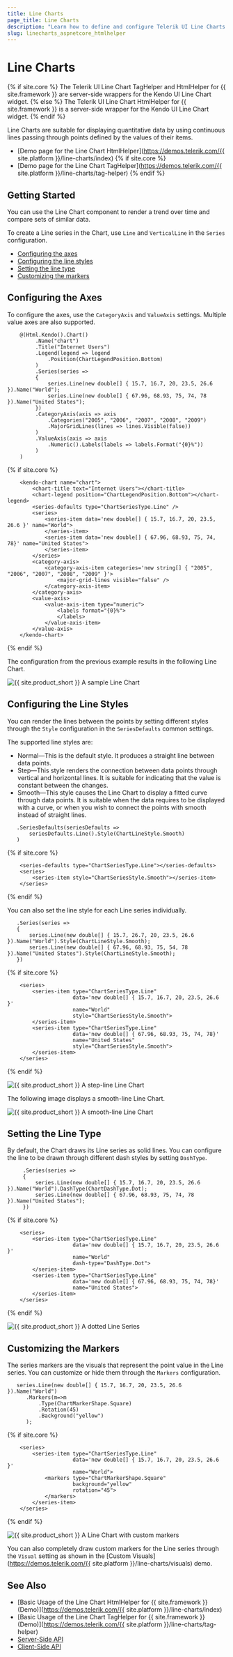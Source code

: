 ```yaml
---
title: Line Charts
page_title: Line Charts
description: "Learn how to define and configure Telerik UI Line Charts."
slug: linecharts_aspnetcore_htmlhelper
---
```


# Line Charts

{% if site.core %}
The Telerik UI Line Chart TagHelper and HtmlHelper for {{ site.framework }} are server-side wrappers for the Kendo UI Line Chart widget.
{% else %}
The Telerik UI Line Chart HtmlHelper for {{ site.framework }} is a server-side wrapper for the Kendo UI Line Chart widget.
{% endif %}

Line Charts are suitable for displaying quantitative data by using continuous lines passing through points defined by the values of their items.

* [Demo page for the Line Chart HtmlHelper](https://demos.telerik.com/{{ site.platform }}/line-charts/index)
{% if site.core %}
* [Demo page for the Line Chart TagHelper](https://demos.telerik.com/{{ site.platform }}/line-charts/tag-helper)
{% endif %}

## Getting Started

You can use the Line Chart component to render a trend over time and compare sets of similar data.

To create a Line series in the Chart, use `Line` and `VerticalLine` in the `Series` configuration.

* [Configuring the axes](#configuring-the-axes)
* [Configuring the line styles](#configuring-the-line-styles)
* [Setting the line type](#setting-the-line-type)
* [Customizing the markers](#customizing-the-markers)

## Configuring the Axes

To configure the axes, use the `CategoryAxis` and `ValueAxis` settings. Multiple value axes are also supported.

```HtmlHelper
    @(Html.Kendo().Chart()
         .Name("chart")
         .Title("Internet Users")
         .Legend(legend => legend
             .Position(ChartLegendPosition.Bottom)
         )
         .Series(series =>
         {
             series.Line(new double[] { 15.7, 16.7, 20, 23.5, 26.6 }).Name("World");
             series.Line(new double[] { 67.96, 68.93, 75, 74, 78 }).Name("United States");
         })
         .CategoryAxis(axis => axis
             .Categories("2005", "2006", "2007", "2008", "2009")
             .MajorGridLines(lines => lines.Visible(false))
         )
         .ValueAxis(axis => axis
             .Numeric().Labels(labels => labels.Format("{0}%"))
         )
    )
```
{% if site.core %}
```TagHelper
    <kendo-chart name="chart">
        <chart-title text="Internet Users"></chart-title>
        <chart-legend position="ChartLegendPosition.Bottom"></chart-legend>
        <series-defaults type="ChartSeriesType.Line" />
        <series>
            <series-item data='new double[] { 15.7, 16.7, 20, 23.5, 26.6 }' name="World">
            </series-item>
            <series-item data='new double[] { 67.96, 68.93, 75, 74, 78}' name="United States">
            </series-item>
        </series>
        <category-axis>
            <category-axis-item categories='new string[] { "2005", "2006", "2007", "2008", "2009" }'>
                <major-grid-lines visible="false" />
            </category-axis-item>
        </category-axis>
        <value-axis>
            <value-axis-item type="numeric">
                <labels format="{0}%">
                </labels>
            </value-axis-item>
        </value-axis>
    </kendo-chart>
```
{% endif %}

The configuration from the previous example results in the following Line Chart.

![{{ site.product_short }} A sample Line Chart](images/chart-line.png)

## Configuring the Line Styles

You can render the lines between the points by setting different styles through the `Style` configuration in the `SeriesDefaults` common settings.

The supported line styles are:

* Normal&mdash;This is the default style. It produces a straight line between data points.
* Step&mdash;This style renders the connection between data points through vertical and horizontal lines. It is suitable for indicating that the value is constant between the changes.
* Smooth&mdash;This style causes the Line Chart to display a fitted curve through data points. It is suitable when the data requires to be displayed with a curve, or when you wish to connect the points with smooth instead of straight lines.

```HtmlHelper
   .SeriesDefaults(seriesDefaults =>
       seriesDefaults.Line().Style(ChartLineStyle.Smooth)
   )
```
{% if site.core %}
```TagHelper
    <series-defaults type="ChartSeriesType.Line"></series-defaults>
    <series>
        <series-item style="ChartSeriesStyle.Smooth"></series-item>
    </series>
```
{% endif %}

You can also set the line style for each Line series individually.

```HtmlHelper
   .Series(series =>
   {
       series.Line(new double[] { 15.7, 26.7, 20, 23.5, 26.6 }).Name("World").Style(ChartLineStyle.Smooth);
       series.Line(new double[] { 67.96, 68.93, 75, 54, 78 }).Name("United States").Style(ChartLineStyle.Smooth);
   })
```
{% if site.core %}
```TagHelper
    <series>
        <series-item type="ChartSeriesType.Line"
                     data='new double[] { 15.7, 16.7, 20, 23.5, 26.6 }'
                     name="World" 
                     style="ChartSeriesStyle.Smooth">
        </series-item>
        <series-item type="ChartSeriesType.Line"
                     data='new double[] { 67.96, 68.93, 75, 74, 78}' 
                     name="United States"
                     style="ChartSeriesStyle.Smooth">
        </series-item>
    </series>
```
{% endif %}

![{{ site.product_short }} A step-line Line Chart](images/chart-step-line.png)

The following image displays a smooth-line Line Chart.

![{{ site.product_short }} A smooth-line Line Chart](images/chart-smooth-line.png)

## Setting the Line Type

By default, the Chart draws its Line series as solid lines. You can configure the line to be drawn through different dash styles by setting `DashType`.

```HtmlHelper
     .Series(series =>
     {
         series.Line(new double[] { 15.7, 16.7, 20, 23.5, 26.6 }).Name("World").DashType(ChartDashType.Dot);
         series.Line(new double[] { 67.96, 68.93, 75, 74, 78 }).Name("United States");
     })
```
{% if site.core %}
```TagHelper
    <series>
        <series-item type="ChartSeriesType.Line"
                     data='new double[] { 15.7, 16.7, 20, 23.5, 26.6 }'
                     name="World" 
                     dash-type="DashType.Dot">
        </series-item>
        <series-item type="ChartSeriesType.Line"
                     data='new double[] { 67.96, 68.93, 75, 74, 78}' 
                     name="United States">
        </series-item>
    </series>
```
{% endif %}

![{{ site.product_short }} A dotted Line Series](images/chart-dotted-line.png)

## Customizing the Markers

The series markers are the visuals that represent the point value in the Line series. You can customize or hide them through the `Markers` configuration.

```HtmlHelper
   series.Line(new double[] { 15.7, 16.7, 20, 23.5, 26.6 }).Name("World")
      .Markers(m=>m
          .Type(ChartMarkerShape.Square)
          .Rotation(45)
          .Background("yellow")
      );
```
{% if site.core %}
```TagHelper
    <series>
        <series-item type="ChartSeriesType.Line"
                     data='new double[] { 15.7, 16.7, 20, 23.5, 26.6 }' 
                     name="World">
            <markers type="ChartMarkerShape.Square" 
                     background="yellow" 
                     rotation="45">
            </markers>
        </series-item>
    </series>
```
{% endif %}

![{{ site.product_short }} A Line Chart with custom markers](images/chart-line-markers.png)

You can also completely draw custom markers for the Line series through the `Visual` setting as shown in the [Custom Visuals](https://demos.telerik.com/{{ site.platform }}/line-charts/visuals) demo.

## See Also

* [Basic Usage of the Line Chart HtmlHelper for {{ site.framework }} (Demo)](https://demos.telerik.com/{{ site.platform }}/line-charts/index)
* [Basic Usage of the Line Chart TagHelper for {{ site.framework }} (Demo)](https://demos.telerik.com/{{ site.platform }}/line-charts/tag-helper)
* [Server-Side API](/api/chart)
* [Client-Side API](https://docs.telerik.com/kendo-ui/api/javascript/dataviz/ui/chart)
